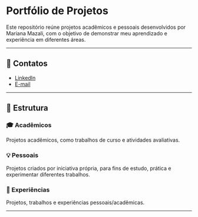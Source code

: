 # Portfólio de Projetos

Este repositório reúne projetos acadêmicos e pessoais desenvolvidos por Mariana Mazali, com o objetivo de demonstrar meu aprendizado e experiência em diferentes áreas.

---

## 🔗 Contatos
- [LinkedIn](https://www.linkedin.com/in/mariana-mazali-847896378/)
- [E-mail](mariana.mazali@sempreceub.com)

---

## 📁 Estrutura

### 🎓 Acadêmicos
Projetos acadêmicos, como trabalhos de curso e atividades avaliativas.

### 💡 Pessoais
Projetos criados por iniciativa própria, para fins de estudo, prática e experimentar diferentes trabalhos.

### 🧠 Experiências
Projetos, trabalhos e experiências pessoais/acadêmicas.

---
